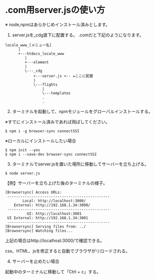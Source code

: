 # .com用server.jsの使い方
※ node,npmはあらかじめインストール済みとします。

1) server.jsを_cdg直下に配置する。
.comだと下記のようになります。
```
locale_www_[メニュー名]
      |
      +---htdocs_locale_www
         |
         +---element
         |
         \---_cdg
             +---server.js <-- ★ここに配置
             |
             \---flights
                 |
                 \---templates
                 .
                 .
```

2) ターミナルを起動して、npmモジュールをグローバルインストールする。

※すでにインストール済みであれば飛ばしてください。
```
$ npm i -g browser-sync connectSSI
```
※ローカルにインストールしたい場合
```
$ npm init --yes
$ npm i --save-dev browser-sync connectSSI
```

3) ターミナルでserver.jsを置いた場所に移動してサーバーを立ち上げる。
```
$ node server.js
```
【例】サーバーを立ち上げた後のターミナルの様子。
```
[Browsersync] Access URLs:
 -----------------------------------------------
        Local: http://localhost:3000/
    External: http://192.168.1.34:3000/
 -----------------------------------------------
          UI: http://localhost:3001
 UI External: http://192.168.1.34:3001
 -----------------------------------------------
[Browsersync] Serving files from: ../
[Browsersync] Watching files...
```
上記の場合はhttp://localhost:3000/で確認できる。

css、HTML、jsを修正すると自動でブラウザがリロードされる。

4) サーバーを止めたい場合

起動中のターミナルに移動して「Ctrl + c」する。

